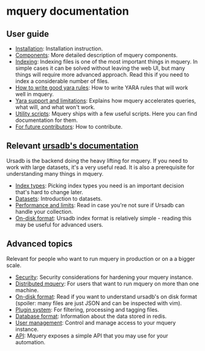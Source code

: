 # mquery documentation

## User guide

- [Installation](../INSTALL.md): Installation instruction.
- [Components](./components.md): More detailed description of mquery components.
- [Indexing](./indexing.md): Indexing files is one of the most important things in
    mquery. In simple cases it can be solved without leaving the web UI, but
    many things will require more advanced approach. Read this if you need to
    index a considerable number of files.
- [How to write good yara rules](./goodyara.md): How to write YARA rules that
    will work well in mquery.
- [Yara support and limitations](./yara.md): Explains how mquery
    accelerates queries, what will, and what won't work.
- [Utility scripts](./utils): Mquery ships with a few useful scripts.
    Here you can find documentation for them.
- [For future contributors](../CONTRIBUTING.md): How to contribute.

## Relevant [ursadb's documentation](https://cert-polska.github.io/ursadb)

Ursadb is the backend doing the heavy lifting for mquery. If you need to work with large
datasets, it's a very useful read. It is also a prerequisite for understanding
many things in mquery.

- [Index types](https://cert-polska.github.io/ursadb/docs/indextypes.html): Picking
    index types you need is an important decision that's hard to change later.
- [Datasets](https://cert-polska.github.io/ursadb/docs/datasets.html): Introduction to
    datasets.
- [Performance and limits](https://cert-polska.github.io/ursadb/docs/limits.html):
    Read in case you're not sure if Ursadb can handle your collection.
- [On-disk format](https://cert-polska.github.io/ursadb/docs/ondiskformat.html):
    Ursadb index format is relatively simple - reading this may be useful for
    advanced users.

## Advanced topics 

Relevant for people who want to run mquery in production or on a a bigger scale.

- [Security](./security.md): Security considerations for hardening your mquery instance.
- [Distributed mquery](./distributed.md): For users that want to run mquery on
    more than one machine.
- [On-disk format](./ondiskformat.md): Read if you want to understand ursadb's on
    disk format (spoiler: many files are just JSON and can be inspected with vim).
- [Plugin system](./plugins.md): For filtering, processing and tagging files.
- [Database format](./redis.md): Information about the data stored in redis.
- [User management](./users.md): Control and manage access to your mquery instance.
- [API](./api.md): Mquery exposes a simple API that you may use for your automation.
